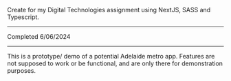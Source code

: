Create for my Digital Technologies assignment using NextJS, SASS and Typescript.

---

Completed 6/06/2024

---

This is a prototype/ demo of a potential Adelaide metro app. Features are not supposed to work or be functional, and are only there for demonstration purposes.
